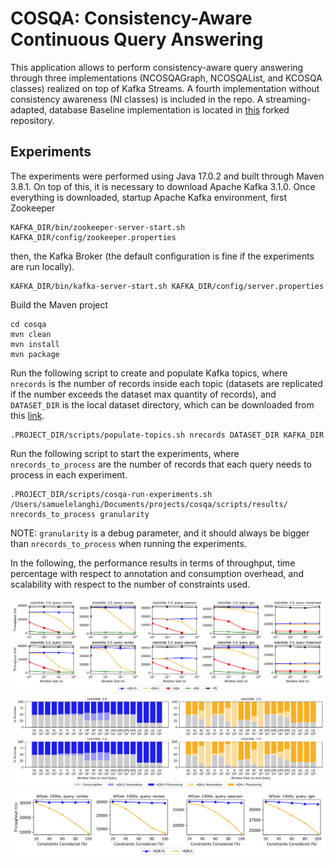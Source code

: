 # COSQA: Consistency-Aware Continuous Query Answering

This application allows to perform consistency-aware query answering through three implementations (NCOSQAGraph, NCOSQAList, and KCOSQA classes) realized on top of Kafka Streams. 
A fourth implementation without consistency awareness (NI classes) is included in the repo. 
A streaming-adapted, database Baseline implementation is located in [this](https://github.com/semlanghi/INCA/tree/master) forked repository.

## Experiments 
The experiments were performed using Java 17.0.2 and built through Maven 3.8.1. 
On top of this, it is necessary to download Apache Kafka 3.1.0.
Once everything is downloaded, startup Apache Kafka environment, first Zookeeper
```
KAFKA_DIR/bin/zookeeper-server-start.sh KAFKA_DIR/config/zookeeper.properties
```
then, the Kafka Broker (the default configuration is fine if the experiments are run locally).
```
KAFKA_DIR/bin/kafka-server-start.sh KAFKA_DIR/config/server.properties
```

Build the Maven project
```
cd cosqa
mvn clean
mvn install
mvn package
```



Run the following script to create and populate Kafka topics, where `nrecords` is the number of records inside each topic (datasets are replicated if the number exceeds the dataset max quantity of records), and `DATASET_DIR` is the local dataset directory, which can be downloaded from this [link](https://drive.google.com/drive/folders/153vr5Id4PTGR8Art0Ebf9wuEr_3jCSOj?usp=share_link).
```
.PROJECT_DIR/scripts/populate-topics.sh nrecords DATASET_DIR KAFKA_DIR
```



Run the following script to start the experiments, where `nrecords_to_process` are the number of records that each query needs to process in each experiment.

```
.PROJECT_DIR/scripts/cosqa-run-experiments.sh /Users/samuelelanghi/Documents/projects/cosqa/scripts/results/ nrecords_to_process granularity
```
NOTE: `granularity` is a debug parameter, and it should always be bigger than `nrecords_to_process` when running the experiments. 


In the following, the performance results in terms of throughput, time percentage with respect to annotation and consumption overhead, and scalability with respect to the number of constraints used. 

![](throughput.png)
![](annotatointime.png)
![](numberofconstraints.png)




